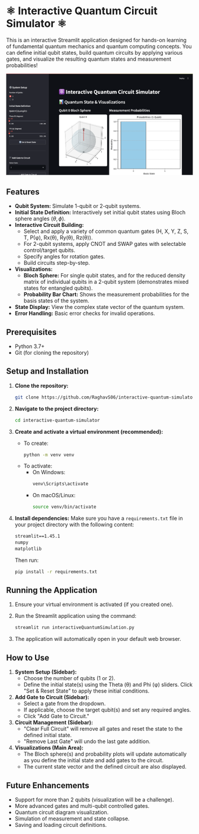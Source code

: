 # ⚛ Interactive Quantum Circuit Simulator ⚛

This is an interactive Streamlit application designed for hands-on learning of fundamental quantum mechanics and quantum computing concepts. You can define initial qubit states, build quantum circuits by applying various gates, and visualize the resulting quantum states and measurement probabilities!

<p align="center">
  <img src="resources/app screen.png" width="700">
</p>

## Features

* **Qubit System:** Simulate 1-qubit or 2-qubit systems.
* **Initial State Definition:** Interactively set initial qubit states using Bloch sphere angles ($\theta, \phi$).
* **Interactive Circuit Building:**
    * Select and apply a variety of common quantum gates (H, X, Y, Z, S, T, P(φ), Rx(θ), Ry(θ), Rz(θ)).
    * For 2-qubit systems, apply CNOT and SWAP gates with selectable control/target qubits.
    * Specify angles for rotation gates.
    * Build circuits step-by-step.
* **Visualizations:**
    * **Bloch Sphere:** For single qubit states, and for the reduced density matrix of individual qubits in a 2-qubit system (demonstrates mixed states for entangled qubits).
    * **Probability Bar Chart:** Shows the measurement probabilities for the basis states of the system.
* **State Display:** View the complex state vector of the quantum system.
* **Error Handling:** Basic error checks for invalid operations.

## Prerequisites

* Python 3.7+
* Git (for cloning the repository)

## Setup and Installation

1.  **Clone the repository:**
    ```bash
    git clone https://github.com/RaghavS06/interactive-quantum-simulator.git
    ```

2.  **Navigate to the project directory:**
    ```bash
    cd interactive-quantum-simulator
    ```

3.  **Create and activate a virtual environment (recommended):**
    * To create:
        ```bash
        python -m venv venv
        ```
    * To activate:
        * On Windows:
            ```bash
            venv\Scripts\activate
            ```
        * On macOS/Linux:
            ```bash
            source venv/bin/activate
            ```

4.  **Install dependencies:**
    Make sure you have a `requirements.txt` file in your project directory with the following content:
    ```txt
    streamlit==1.45.1
    numpy
    matplotlib
    ```
    Then run:
    ```bash
    pip install -r requirements.txt
    ```

## Running the Application

1.  Ensure your virtual environment is activated (if you created one).
2.  Run the Streamlit application using the command:
    ```bash
    streamlit run interactiveQuantumSimulation.py
    ```

3.  The application will automatically open in your default web browser.

## How to Use

1.  **System Setup (Sidebar):**
    * Choose the number of qubits (1 or 2).
    * Define the initial state(s) using the Theta (θ) and Phi (φ) sliders. Click "Set & Reset State" to apply these initial conditions.
2.  **Add Gate to Circuit (Sidebar):**
    * Select a gate from the dropdown.
    * If applicable, choose the target qubit(s) and set any required angles.
    * Click "Add Gate to Circuit."
3.  **Circuit Management (Sidebar):**
    * "Clear Full Circuit" will remove all gates and reset the state to the defined initial state.
    * "Remove Last Gate" will undo the last gate addition.
4.  **Visualizations (Main Area):**
    * The Bloch sphere(s) and probability plots will update automatically as you define the initial state and add gates to the circuit.
    * The current state vector and the defined circuit are also displayed.

## Future Enhancements

* Support for more than 2 qubits (visualization will be a challenge).
* More advanced gates and multi-qubit controlled gates.
* Quantum circuit diagram visualization.
* Simulation of measurement and state collapse.
* Saving and loading circuit definitions.
